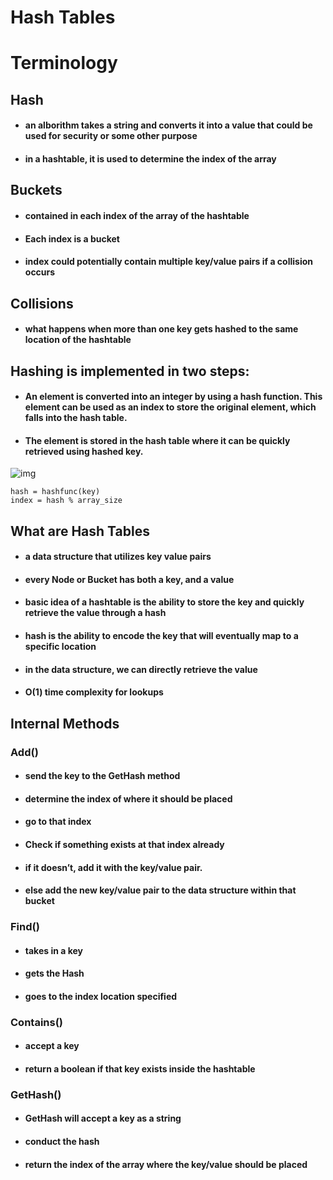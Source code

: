 # Hash Tables


# Terminology

## Hash

* #### an alborithm takes a string and converts it into a value that could be used for security or some other purpose

* #### in a hashtable, it is used to determine the index of the array

## Buckets

* #### contained in each index of the array of the hashtable

* #### Each index is a bucket

* #### index could potentially contain multiple key/value pairs if a collision occurs

## Collisions

* #### what happens when more than one key gets hashed to the same location of the hashtable


## Hashing is implemented in two steps:

* #### An element is converted into an integer by using a hash function. This element can be used as an index to store the original element, which falls into the hash table.

* #### The element is stored in the hash table where it can be quickly retrieved using hashed key.


![img](https://he-s3.s3.amazonaws.com/media/uploads/0e2c706.png)

```
hash = hashfunc(key)
index = hash % array_size
```

## What are Hash Tables 

* #### a data structure that utilizes key value pairs

* #### every Node or Bucket has both a key, and a value

* #### basic idea of a hashtable is the ability to store the key and quickly retrieve the value through a hash

* #### hash is the ability to encode the key that will eventually map to a specific location

* #### in the data structure, we can directly retrieve the value

* #### O(1) time complexity for lookups


## Internal Methods

### Add()

* #### send the key to the GetHash method

* #### determine the index of where it should be placed

* #### go to that index

* #### Check if something exists at that index already

* #### if it doesn’t, add it with the key/value pair.

* #### else add the new key/value pair to the data structure within that bucket

### Find()

* #### takes in a key

* #### gets the Hash

* #### goes to the index location specified

### Contains()

* #### accept a key

* #### return a boolean if that key exists inside the hashtable

### GetHash()

* #### GetHash will accept a key as a string

* #### conduct the hash

* #### return the index of the array where the key/value should be placed
